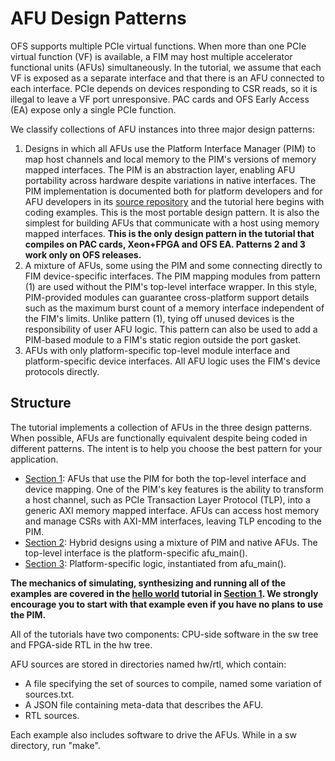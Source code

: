 # AFU Design Patterns

OFS supports multiple PCIe virtual functions. When more than one PCIe virtual function (VF) is available, a FIM may host multiple accelerator functional units (AFUs) simultaneously. In the tutorial, we assume that each VF is exposed as a separate interface and that there is an AFU connected to each interface. PCIe depends on devices responding to CSR reads, so it is illegal to leave a VF port unresponsive. PAC cards and OFS Early Access (EA) expose only a single PCIe function.

We classify collections of AFU instances into three major design patterns:

1. Designs in which all AFUs use the Platform Interface Manager (PIM) to map host channels and local memory to the PIM's versions of memory mapped interfaces. The PIM is an abstraction layer, enabling AFU portability across hardware despite variations in native interfaces. The PIM implementation is documented both for platform developers and for AFU developers in its [source repository](https://github.com/OFS/ofs-platform-afu-bbb/) and the tutorial here begins with coding examples. This is the most portable design pattern. It is also the simplest for building AFUs that communicate with a host using memory mapped interfaces. __This is the only design pattern in the tutorial that compiles on PAC cards, Xeon+FPGA and OFS EA. Patterns 2 and 3 work only on OFS releases.__
2. A mixture of AFUs, some using the PIM and some connecting directly to FIM device-specific interfaces. The PIM mapping modules from pattern \(1\) are used without the PIM's top-level interface wrapper. In this style, PIM-provided modules can guarantee cross-platform support details such as the maximum burst count of a memory interface independent of the FIM's limits. Unlike pattern \(1\), tying off unused devices is the responsibility of user AFU logic. This pattern can also be used to add a PIM-based module to a FIM's static region outside the port gasket.
3. AFUs with only platform-specific top-level module interface and platform-specific device interfaces. All AFU logic uses the FIM's device protocols directly.

## Structure

The tutorial implements a collection of AFUs in the three design patterns. When possible, AFUs are functionally equivalent despite being coded in different patterns. The intent is to help you choose the best pattern for your application.

- [Section 1](01_pim_ifc/): AFUs that use the PIM for both the top-level interface and device mapping. One of the PIM's key features is the ability to transform a host channel, such as PCIe Transaction Layer Protocol \(TLP\), into a generic AXI memory mapped interface. AFUs can access host memory and manage CSRs with AXI-MM interfaces, leaving TLP encoding to the PIM.
- [Section 2](02_hybrid/): Hybrid designs using a mixture of PIM and native AFUs. The top-level interface is the platform-specific afu\_main\(\).
- [Section 3](03_afu_main/): Platform-specific logic, instantiated from afu\_main\(\).

__The mechanics of simulating, synthesizing and running all of the examples are covered in the [hello world](01_pim_ifc/hello_world/) tutorial in [Section 1](01_pim_ifc/). We strongly encourage you to start with that example even if you have no plans to use the PIM.__

All of the tutorials have two components: CPU-side software in the sw tree and FPGA-side RTL in the hw tree.

AFU sources are stored in directories named hw/rtl, which contain:

- A file specifying the set of sources to compile, named some variation of sources.txt.
- A JSON file containing meta-data that describes the AFU.
- RTL sources.

Each example also includes software to drive the AFUs. While in a sw directory, run "make".
